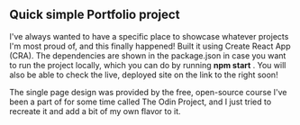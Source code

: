 ## Quick simple Portfolio project

I've always wanted to have a specific place to showcase whatever projects I'm most proud of, and this finally happened!
Built it using Create React App (CRA). The dependencies are shown in the package.json in case you want to run the project locally, which you can do by running
**npm start** .
You will also be able to check the live, deployed site on the link to the right soon!

The single page design was provided by the free, open-source course I've been a part of for some time called The Odin Project, and I just tried to recreate it and add a bit of my own flavor to it.
